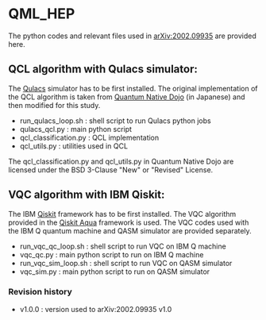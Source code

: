 # QML_HEP

The python codes and relevant files used in [arXiv:2002.09935](https://arxiv.org/abs/2002.09935) are provided here.

## QCL algorithm with Qulacs simulator:
The [Qulacs](https://github.com/qulacs/qulacs) simulator has to be first installed. The original implementation of the QCL algorithm is taken from [Quantum Native Dojo](https://github.com/qulacs/quantum-native-dojo) (in Japanese) and then modified for this study.

- run_qulacs_loop.sh : shell script to run Qulacs python jobs
- qulacs_qcl.py : main python script
- qcl_classification.py : QCL implementation
- qcl_utils.py : utilities used in QCL

The qcl_classification.py and qcl_utils.py in Quantum Native Dojo are licensed under the BSD 3-Clause "New" or "Revised" License. 

## VQC algorithm with IBM Qiskit:
The IBM [Qiskit](https://github.com/Qiskit/qiskit) framework has to be first installed. The VQC algorithm provided in the [Qiskit Aqua](https://github.com/Qiskit/qiskit-aqua) framework is used. The VQC codes used with the IBM Q quantum machine and QASM simulator are provided separately.

- run_vqc_qc_loop.sh : shell script to run VQC on IBM Q machine
- vqc_qc.py : main python script to run on IBM Q machine
- run_vqc_sim_loop.sh : shell script to run VQC on QASM simulator
- vqc_sim.py : main python script to run on QASM simulator

### Revision history
- v1.0.0 : version used to arXiv:2002.09935 v1.0 
